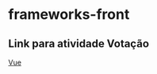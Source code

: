 # frameworks-front
## Link para atividade Votação
[Vue](https://www.chromatic.com/library?appId=60df0f0c887198003bda15fb)
